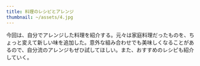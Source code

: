 ```yaml
---
title: 料理のレシピとアレンジ
thumbnail: ~/assets/4.jpg
---
```


今回は、自分でアレンジした料理を紹介する。元々は家庭料理だったものを、ちょっと変えて新しい味を追加した。意外な組み合わせでも美味しくなることがあるので、自分流のアレンジもぜひ試してほしい。また、おすすめのレシピも紹介していく。
